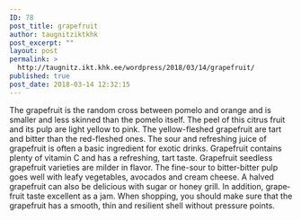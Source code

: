 ```yaml
---
ID: 78
post_title: grapefruit
author: taugnitziktkhk
post_excerpt: ""
layout: post
permalink: >
  http://taugnitz.ikt.khk.ee/wordpress/2018/03/14/grapefruit/
published: true
post_date: 2018-03-14 12:32:15
---
```

<p id="tw-target-text" class="tw-data-text tw-ta tw-text-small" dir="ltr" data-placeholder="Übersetzung"><span lang="en">The grapefruit is the random cross between pomelo and orange and is smaller and less skinned than the pomelo itself. The peel of this citrus fruit and its pulp are light yellow to pink. The yellow-fleshed grapefruit are tart and bitter than the red-fleshed ones. The sour and refreshing juice of grapefruit is often a basic ingredient for exotic drinks. Grapefruit contains plenty of vitamin C and has a refreshing, tart taste. Grapefruit seedless grapefruit varieties are milder in flavor. The fine-sour to bitter-bitter pulp goes well with leafy vegetables, avocados and cream cheese. A halved grapefruit can also be delicious with sugar or honey grill. In addition, grapefruit taste excellent as a jam. When shopping, you should make sure that the grapefruit has a smooth, thin and resilient shell without pressure points.</span></p>
